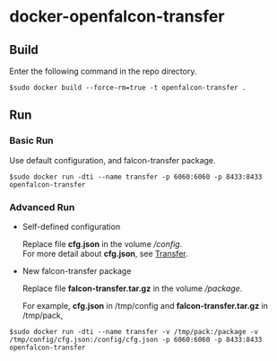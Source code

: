 # docker-openfalcon-transfer

## Build

Enter the following command in the repo directory.

```
$sudo docker build --force-rm=true -t openfalcon-transfer .
```

## Run

### Basic Run

Use default configuration, and falcon-transfer package.

```
$sudo docker run -dti --name transfer -p 6060:6060 -p 8433:8433 openfalcon-transfer
```

### Advanced Run

+ Self-defined configuration

  Replace file **cfg.json** in the volume */config*.  
  For more detail about **cfg.json**, see [Transfer](http://book.open-falcon.com/zh/install/transfer.html).

+ New falcon-transfer package

  Replace file **falcon-transfer.tar.gz** in the volume */package*.
  
  For example, **cfg.json** in /tmp/config and **falcon-transfer.tar.gz** in /tmp/pack,

```
$sudo docker run -dti --name transfer -v /tmp/pack:/package -v /tmp/config/cfg.json:/config/cfg.json -p 6060:6060 -p 8433:8433 openfalcon-transfer
```
